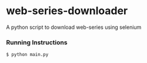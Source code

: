 # web-series-downloader
A python script to download web-series using selenium

### Running Instructions

```
$ python main.py
```

